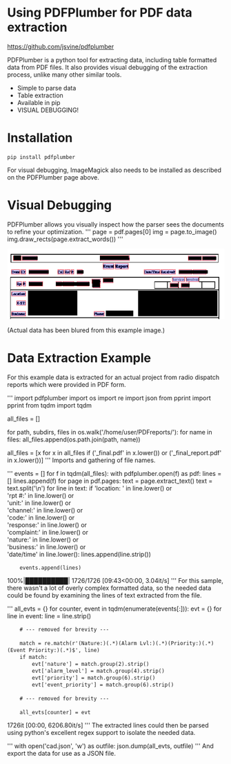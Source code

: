 # Using PDFPlumber for PDF data extraction

https://github.com/jsvine/pdfplumber

PDFPlumber is a python tool for extracting data, including table formatted data from PDF files. It also provides visual debugging of the extraction process, unlike many other similar tools.

  - Simple to parse data
  - Table extraction
  - Available in pip
  - VISUAL DEBUGGING!

# Installation

~~~~
pip install pdfplumber
~~~~

For visual debugging, ImageMagick also needs to be installed as described on the PDFPlumber page above.

# Visual Debugging

PDFPlumber allows you visually inspect how the parser sees the documents to refine your optimization.
'''
page = pdf.pages[0]
img = page.to_image()
img.draw_rects(page.extract_words())
'''

![](bmpsheet.bmp)

(Actual data has been blured from this example image.)

# Data Extraction Example

For this example data is extracted for an actual project from radio dispatch reports which were provided in PDF form.

'''
import pdfplumber
import os
import re
import json
from pprint import pprint
from tqdm import tqdm

all_files = []

for path, subdirs, files in os.walk('/home/user/PDFreports/'):
    for name in files:
        all_files.append(os.path.join(path, name))

all_files = [x for x in all_files if ('_final.pdf' in x.lower()) or ('_final_report.pdf' in x.lower())]
'''
Imports and gathering of file names.

'''
events = []
for f in tqdm(all_files):
    with pdfplumber.open(f) as pdf:
        lines = []
        lines.append(f)
        for page in pdf.pages:
            text = page.extract_text()
            text = text.split('\n')
            for line in text:
                if 'location: ' in line.lower() or \
                'rpt #:' in line.lower() or \
                'unit:' in line.lower() or \
                'channel:' in line.lower() or \
                'code:' in line.lower() or \
                'response:' in line.lower() or \
                'complaint:' in line.lower() or \
                'nature:' in line.lower() or \
                'business:' in line.lower() or \
                'date/time' in line.lower():
                    lines.append(line.strip())

        events.append(lines)

100%|██████████| 1726/1726 [09:43<00:00,  3.04it/s]
'''
For this sample, there wasn't a lot of overly complex formatted data, so the needed data could be found by examining the lines of text extracted from the file.

'''
all_evts = {}
for counter, event in tqdm(enumerate(events[:])):
    evt = {}
    for line in event:
        line = line.strip()

        # --- removed for brevity ---

        match = re.match(r'(Nature:)(.*)(Alarm Lvl:)(.*)(Priority:)(.*)(Event Priority:)(.*)$', line)
        if match:
            evt['nature'] = match.group(2).strip()
            evt['alarm_level'] = match.group(4).strip()
            evt['priority'] = match.group(6).strip()
            evt['event_priority'] = match.group(6).strip()

        # --- removed for brevity ---

        all_evts[counter] = evt

1726it [00:00, 6206.80it/s]
'''
The extracted lines could then be parsed using python's excellent regex support to isolate the needed data.

'''
with open('cad.json', 'w') as outfile:
    json.dump(all_evts, outfile)
'''
And export the data for use as a JSON file.
